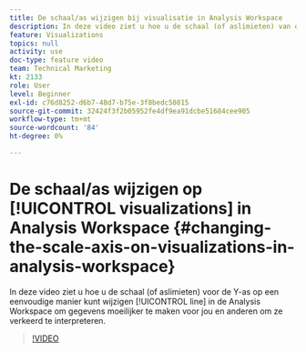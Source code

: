 ```yaml
---
title: De schaal/as wijzigen bij visualisatie in Analysis Workspace
description: In deze video ziet u hoe u de schaal (of aslimieten) van de Y-as op een lijngrafiek in de Analysis Workspace eenvoudig kunt wijzigen, zodat gegevens moeilijker te interpreteren zijn voor u en anderen.
feature: Visualizations
topics: null
activity: use
doc-type: feature video
team: Technical Marketing
kt: 2133
role: User
level: Beginner
exl-id: c76d8252-d6b7-48d7-b75e-3f8bedc50815
source-git-commit: 32424f3f2b05952fe4df9ea91dcbe51684cee905
workflow-type: tm+mt
source-wordcount: '84'
ht-degree: 0%

---
```


# De schaal/as wijzigen op [!UICONTROL visualizations] in Analysis Workspace {#changing-the-scale-axis-on-visualizations-in-analysis-workspace}

In deze video ziet u hoe u de schaal (of aslimieten) voor de Y-as op een eenvoudige manier kunt wijzigen [!UICONTROL line] in de Analysis Workspace om gegevens moeilijker te maken voor jou en anderen om ze verkeerd te interpreteren.

>[!VIDEO](https://video.tv.adobe.com/v/24708/?quality=12)
